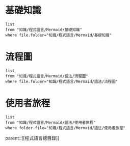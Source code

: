# 基礎知識
```dataview
list
from "知識/程式語言/Mermaid/基礎知識"
where file.folder="知識/程式語言/Mermaid/基礎知識"
```
# 流程圖
```dataview
list
from "知識/程式語言/Mermaid/語法/流程圖"
where file.folder="知識/程式語言/Mermaid/語法/流程圖"
```
# 使用者旅程
```dataview
list
from "知識/程式語言/Mermaid/語法/使用者旅程"
where folder.file="知識/程式語言/Mermaid/語法/使用者旅程"
```
parent::[[程式語言總目錄]]